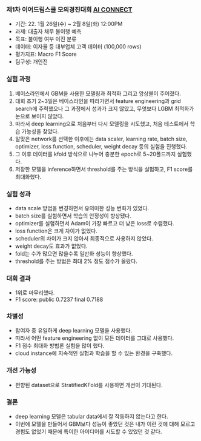 ### 제1차 이어드림스쿨 모의경진대회 [AI CONNECT](https://www.aiconnect.kr/main/competition/list)
- 기간: 22. 1월 26일(수) ~ 2월 8일(화) 12:00PM
- 과제: 대출자 채무 불이행 예측
- 목표: 불이행 여부 이진 분류
- 데이터: 이자율 등 대부업체 고객 데이터 (100,000 rows)
- 평가지표: Macro F1 Score
- 팀구성: 개인전

### 실험 과정
1. 베이스라인에서 GBM을 사용한 모델링과 최적화 그리고 앙상블이 주어졌다.
2. 대회 초기 2~3일은 베이스라인을 따라가면서 feature engineering과 grid search에 주력했으나 그 과정에서 성과가 크지 않았고, 무엇보다 LGBM 최적화가 눈으로 보이지 않았다.
3. 따라서 deep learning으로 처음부터 다시 모델링을 시도했고, 처음 테스트에서 학습 가능성을 찾았다.
4. 알맞은 network를 선택한 이후에는 data scaler, learning rate, batch size, optimizer, loss function, scheduler, weight decay 등의 실험을 진행했다.
5. 그 이후 데이터를 kfold 방식으로 나누어 충분한 epoch로 5~20폴드까지 실험했다.
6. 저장한 모델을 inference하면서 threshold를 주는 방식을 실험하고, F1 score를 최대화했다.

### 실험 성과
- data scale 방법을 변경하면서 유의미한 성능 변화가 있었다.
- batch size를 실험하면서 학습의 안정성이 향상됐다.
- optimizer를 실험하면서 Adam이 가장 빠르고 더 낮은 loss로 수렴했다.
- loss function은 크게 차이가 없었다.
- scheduler의 차이가 크지 않아서 최종적으로 사용하지 않았다.
- weight decay도 효과가 없었다.
- fold는 수가 많으면 많을수록 일반화 성능이 향상했다.
- threshold를 주는 방법은 최대 2% 정도 점수가 올랐다.

### 대회 결과
- 1위로 마무리했다.
- F1 score: public 0.7237 final 0.7188

### 차별성
- 참여자 중 유일하게 deep learning 모델을 사용했다.
- 따라서 어떤 feature engineering 없이 모든 데이터를 그대로 사용했다.
- F1 점수 최대화 방법론 실험을 많이 했다.
- cloud instance에 지속적인 실험과 학습을 할 수 있는 환경을 구축했다.

### 개선 가능성
- 편향된 dataset으로 StratifiedKFold를 사용하면 개선이 기대된다.

### 결론
- deep learning 모델은 tabular data에서 잘 작동하지 않는다고 한다.
- 이번에 모델을 만들어서 GBM보다 성능이 좋았던 것은 내가 이런 것에 대해 모르고 경험도 없었기 때문에 특이한 아이디어를 시도할 수 있었던 것 같다.